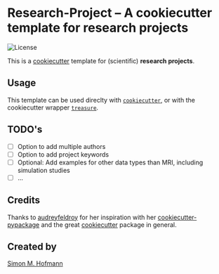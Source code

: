 # Research-Project – A cookiecutter template for research projects

![License](https://img.shields.io/badge/license-MIT-blue.svg)

This is a [cookiecutter](https://cookiecutter.readthedocs.io/en/stable/) template for (scientific) **research projects**.

## Usage

This template can be used direclty with [`cookiecutter`](https://github.com/cookiecutter/cookiecutter),
or with the cookiecutter wrapper [`treasure`](https://github.com/SHEscher/Treasure).

## TODO's

- [ ] Option to add multiple authors
- [ ] Option to add project keywords
- [ ] Optional: Add examples for other data types than MRI, including simulation studies
- [ ] ...

## Credits

Thanks to [audreyfeldroy](https://github.com/audreyfeldroy) for her inspiration with her [cookiecutter-pypackage](https://github.com/audreyfeldroy/cookiecutter-pypackage) and the great [cookiecutter](https://github.com/cookiecutter/cookiecutter) package in general.

## Created by

[Simon M. Hofmann](https://github.com/SHEscher)
